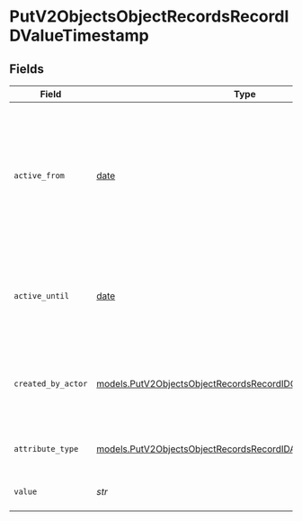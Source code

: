 # PutV2ObjectsObjectRecordsRecordIDValueTimestamp


## Fields

| Field                                                                                                                                  | Type                                                                                                                                   | Required                                                                                                                               | Description                                                                                                                            | Example                                                                                                                                |
| -------------------------------------------------------------------------------------------------------------------------------------- | -------------------------------------------------------------------------------------------------------------------------------------- | -------------------------------------------------------------------------------------------------------------------------------------- | -------------------------------------------------------------------------------------------------------------------------------------- | -------------------------------------------------------------------------------------------------------------------------------------- |
| `active_from`                                                                                                                          | [date](https://docs.python.org/3/library/datetime.html#date-objects)                                                                   | :heavy_check_mark:                                                                                                                     | The point in time at which this value was made "active". `active_from` can be considered roughly analogous to `created_at`.            | 2023-01-01T15:00:00.000000000Z                                                                                                         |
| `active_until`                                                                                                                         | [date](https://docs.python.org/3/library/datetime.html#date-objects)                                                                   | :heavy_check_mark:                                                                                                                     | The point in time at which this value was deactivated. If `null`, the value is active.                                                 | 2023-01-01T15:00:00.000000000Z                                                                                                         |
| `created_by_actor`                                                                                                                     | [models.PutV2ObjectsObjectRecordsRecordIDCreatedByActor17](../models/putv2objectsobjectrecordsrecordidcreatedbyactor17.md)             | :heavy_check_mark:                                                                                                                     | The actor that created this value.                                                                                                     | {<br/>"type": "workspace-member",<br/>"id": "50cf242c-7fa3-4cad-87d0-75b1af71c57b"<br/>}                                               |
| `attribute_type`                                                                                                                       | [models.PutV2ObjectsObjectRecordsRecordIDAttributeTypeTimestamp](../models/putv2objectsobjectrecordsrecordidattributetypetimestamp.md) | :heavy_check_mark:                                                                                                                     | The attribute type of the value.                                                                                                       | timestamp                                                                                                                              |
| `value`                                                                                                                                | *str*                                                                                                                                  | :heavy_check_mark:                                                                                                                     | A timestamp string value                                                                                                               | timestamp_string_value                                                                                                                 |